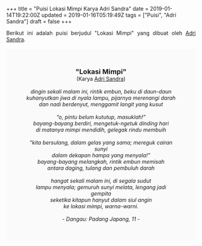 +++
title = "Puisi Lokasi Mimpi Karya Adri Sandra"
date = 2019-01-14T19:22:00Z
updated = 2019-01-16T05:19:49Z
tags = ["Puisi", "Adri Sandra"]
draft = false
+++

<div dir="ltr" style="text-align: left;" trbidi="on"><div style="text-align: justify;">Berikut ini adalah puisi berjudul "Lokasi Mimpi" yang dibuat oleh <a href="https://id.wikipedia.org/wiki/Adri_Sandra" target="_blank">Adri Sandra</a>. </div><br /><div style="background: #FAFAFA; font-size: 14px; height: auto; margin: 0 auto; padding: 50px; text-align: center; width: auto;"><span style="font-size: 18px;"><b>"Lokasi Mimpi"</b></span><br />(Karya <a href="https://www.sekata.web.id/tags/adri-sandra" target="_blank">Adri Sandra</a>) <br /><br /><i>dingin sekali malam ini, rintik embun, beku di daun-daun<br />kuhanyutkan jiwa di nyala lampu, pijarnya merenangi darah<br />dan nadi berdenyut, menggamit langit yang kusut<br /><br />“o, pintu belum kututup, masuklah!”<br />bayang-bayang berdiri, mengetuk-ngetuk dinding hari<br />di matanya mimpi mendidih, gelegak rindu membuih<br /><br />“kita bersulang, dalam gelas yang sama; mereguk cairan sunyi<br />dalam dekapan hampa yang menyala!”<br />bayang-bayang melangkah, rintik embun memisah<br />antara daging, tulang dan pembuluh darah<br /><br />hangat sekali malam ini, di segala sudut<br />lampu menyala; gemuruh sunyi melata, lengang jadi gempita<br />seketika kitapun hanyut dalam siul angin<br />ke lokasi mimpi, warna-warni.<br /><br />- Dangau: Padang Japang, 11 -</i> </div></div>
